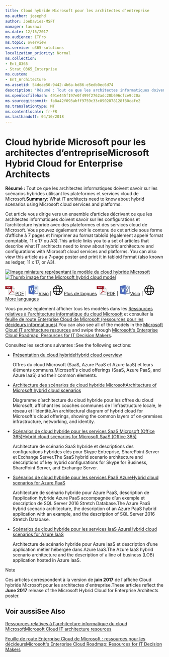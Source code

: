```yaml
---
title: Cloud hybride Microsoft pour les architectes d’entreprise
ms.author: josephd
author: JoeDavies-MSFT
manager: laurawi
ms.date: 12/15/2017
ms.audience: ITPro
ms.topic: overview
ms.service: o365-solutions
localization_priority: Normal
ms.collection:
- Ent_O365
- Strat_O365_Enterprise
ms.custom:
- Ent_Architecture
ms.assetid: 54deae50-9442-4b6a-bd86-e5edb0ec6d74
description: 'Résumé : Tout ce que les architectes informatiques doivent savoir sur les scénarios hybrides utilisant les plateformes et services cloud de Microsoft.'
ms.openlocfilehash: 491e445f197e0f499f2762adc20b696cfce9c20a
ms.sourcegitcommit: fa8a42f093abff9759c33c0902878128f30cafe2
ms.translationtype: MT
ms.contentlocale: fr-FR
ms.lasthandoff: 04/16/2018
---
```

# <a name="microsoft-hybrid-cloud-for-enterprise-architects"></a><span data-ttu-id="3acb5-103">Cloud hybride Microsoft pour les architectes d’entreprise</span><span class="sxs-lookup"><span data-stu-id="3acb5-103">Microsoft Hybrid Cloud for Enterprise Architects</span></span>

 <span data-ttu-id="3acb5-104">**Résumé :** Tout ce que les architectes informatiques doivent savoir sur les scénarios hybrides utilisant les plateformes et services cloud de Microsoft.</span><span class="sxs-lookup"><span data-stu-id="3acb5-104">**Summary:** What IT architects need to know about hybrid scenarios using Microsoft cloud services and platforms.</span></span>
  
<span data-ttu-id="3acb5-p101">Cet article vous dirige vers un ensemble d’articles décrivant ce que les architectes informatiques doivent savoir sur les configurations et l’architecture hybride avec des plateformes et des services cloud de Microsoft. Vous pouvez également voir le contenu de cet article sous forme d’affiche à 7 pages et l’imprimer au format tabloïd (également appelé format comptable, 11 x 17 ou A3).</span><span class="sxs-lookup"><span data-stu-id="3acb5-p101">This article links you to a set of articles that describe what IT architects need to know about hybrid architecture and configurations with Microsoft cloud services and platforms. You can also view this article as a 7-page poster and print it in tabloid format (also known as ledger, 11 x 17, or A3).</span></span>
  
<span data-ttu-id="3acb5-107">[![Image miniature représentant le modèle du cloud hybride Microsoft](images/Hybrid_Poster/Hybrid_Cloud_Thumbnail.png)](https://www.microsoft.com/download/details.aspx?id=54424
)</span><span class="sxs-lookup"><span data-stu-id="3acb5-107">[![Thumb image for the Microsoft hybrid cloud model](images/Hybrid_Poster/Hybrid_Cloud_Thumbnail.png)](https://www.microsoft.com/download/details.aspx?id=54424
)</span></span>
  
<span data-ttu-id="3acb5-108">![Fichier PDF](images/Common_Images/PDFIcon.png)[PDF](https://go.microsoft.com/fwlink/p/?linkid=842082) | ![Fichier Visio](images/Common_Images/VisioIcon.png)[Visio](https://go.microsoft.com/fwlink/p/?linkid=842083) | ![Affichage d'une page contenant des versions dans d'autres langues](images/Common_Images/GlobeIcon.png)
[Plus de langues](https://www.microsoft.com/download/details.aspx?id=54424)</span><span class="sxs-lookup"><span data-stu-id="3acb5-108">![PDF file](images/Common_Images/PDFIcon.png)[PDF](https://go.microsoft.com/fwlink/p/?linkid=842082) | ![Visio file](images/Common_Images/VisioIcon.png)[Visio](https://go.microsoft.com/fwlink/p/?linkid=842083) | ![See a page with versions in additional languages](images/Common_Images/GlobeIcon.png)
[More languages](https://www.microsoft.com/download/details.aspx?id=54424)</span></span>
  
<span data-ttu-id="3acb5-109">Vous pouvez également afficher tous les modèles dans les [Ressources relatives à l'architecture informatique du cloud Microsoft](microsoft-cloud-it-architecture-resources.md) et consulter la [feuille de route Enterprise Cloud de Microsoft (ressources pour les décideurs informatiques)](https://aka.ms/cloudarchitecture).</span><span class="sxs-lookup"><span data-stu-id="3acb5-109">You can also see all of the models in the [Microsoft Cloud IT architecture resources](microsoft-cloud-it-architecture-resources.md) and swipe through [Microsoft's Enterprise Cloud Roadmap: Resources for IT Decision Makers](https://aka.ms/cloudarchitecture).</span></span>
  
<span data-ttu-id="3acb5-110">Consultez les sections suivantes :</span><span class="sxs-lookup"><span data-stu-id="3acb5-110">See the following sections:</span></span>
  
- [<span data-ttu-id="3acb5-111">Présentation du cloud hybride</span><span class="sxs-lookup"><span data-stu-id="3acb5-111">Hybrid cloud overview</span></span>](hybrid-cloud-overview.md)
    
    <span data-ttu-id="3acb5-112">Offres du cloud Microsoft (SaaS, Azure PaaS et Azure IaaS) et leurs éléments communs.</span><span class="sxs-lookup"><span data-stu-id="3acb5-112">Microsoft's cloud offerings (SaaS, Azure PaaS, and Azure IaaS) and their common elements.</span></span>
    
- [<span data-ttu-id="3acb5-113">Architecture des scénarios de cloud hybride Microsoft</span><span class="sxs-lookup"><span data-stu-id="3acb5-113">Architecture of Microsoft hybrid cloud scenarios</span></span>](architecture-of-microsoft-hybrid-cloud-scenarios.md)
    
    <span data-ttu-id="3acb5-114">Diagramme d’architecture du cloud hybride pour les offres du cloud Microsoft, affichant les couches communes de l’infrastructure locale, le réseau et l’identité.</span><span class="sxs-lookup"><span data-stu-id="3acb5-114">An architectural diagram of hybrid cloud for Microsoft's cloud offerings, showing the common layers of on-premises infrastructure, networking, and identity.</span></span>
    
- [<span data-ttu-id="3acb5-115">Scénarios de cloud hybride pour les services SaaS Microsoft (Office 365)</span><span class="sxs-lookup"><span data-stu-id="3acb5-115">Hybrid cloud scenarios for Microsoft SaaS (Office 365)</span></span>](hybrid-cloud-scenarios-for-microsoft-saas-office-365.md)
    
    <span data-ttu-id="3acb5-116">Architecture de scénario SaaS hybride et descriptions des configurations hybrides clés pour Skype Entreprise, SharePoint Server et Exchange Server.</span><span class="sxs-lookup"><span data-stu-id="3acb5-116">The SaaS hybrid scenario architecture and descriptions of key hybrid configurations for Skype for Business, SharePoint Server, and Exchange Server.</span></span>
    
- [<span data-ttu-id="3acb5-117">Scénarios de cloud hybride pour les services PaaS Azure</span><span class="sxs-lookup"><span data-stu-id="3acb5-117">Hybrid cloud scenarios for Azure PaaS</span></span>](hybrid-cloud-scenarios-for-azure-paas.md)
    
    <span data-ttu-id="3acb5-118">Architecture de scénario hybride pour Azure PaaS, description de l’application hybride Azure PaaS accompagnée d’un exemple et description de SQL Server 2016 Stretch Database.</span><span class="sxs-lookup"><span data-stu-id="3acb5-118">The Azure PaaS hybrid scenario architecture, the description of an Azure PaaS hybrid application with an example, and the description of SQL Server 2016 Stretch Database.</span></span>
    
- [<span data-ttu-id="3acb5-119">Scénarios de cloud hybride pour les services IaaS Azure</span><span class="sxs-lookup"><span data-stu-id="3acb5-119">Hybrid cloud scenarios for Azure IaaS</span></span>](hybrid-cloud-scenarios-for-azure-iaas.md)
    
    <span data-ttu-id="3acb5-120">Architecture de scénario hybride pour Azure IaaS et description d’une application métier hébergée dans Azure IaaS.</span><span class="sxs-lookup"><span data-stu-id="3acb5-120">The Azure IaaS hybrid scenario architecture and the description of a line of business (LOB) application hosted in Azure IaaS.</span></span>
    
> [!NOTE]
> <span data-ttu-id="3acb5-121">Ces articles correspondent à la version de **juin 2017** de l'affiche Cloud hybride Microsoft pour les architectes d'entreprise.</span><span class="sxs-lookup"><span data-stu-id="3acb5-121">These articles reflect the **June 2017** release of the Microsoft Hybrid Cloud for Enterprise Architects poster.</span></span>
  
## <a name="see-also"></a><span data-ttu-id="3acb5-122">Voir aussi</span><span class="sxs-lookup"><span data-stu-id="3acb5-122">See Also</span></span>

[<span data-ttu-id="3acb5-123">Ressources relatives à l'architecture informatique du cloud Microsoft</span><span class="sxs-lookup"><span data-stu-id="3acb5-123">Microsoft Cloud IT architecture resources</span></span>](microsoft-cloud-it-architecture-resources.md)

[<span data-ttu-id="3acb5-124">Feuille de route Enterprise Cloud de Microsoft : ressources pour les décideurs</span><span class="sxs-lookup"><span data-stu-id="3acb5-124">Microsoft's Enterprise Cloud Roadmap: Resources for IT Decision Makers</span></span>](https://sway.com/FJ2xsyWtkJc2taRD)



